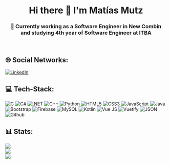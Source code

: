 <h1 align="center">Hi there 👋 I'm Matías Mutz</h1>
<h3 align="center">💫 Currently working as a Software Engineer in New Combin and studying 4th year of Software Engineer at ITBA</h3><br>

## 🌐 Social Networks:

[![LinkedIn](https://img.shields.io/badge/LinkedIn-%230077B5.svg?logo=linkedin&logoColor=white)](linkedin.com/in/matias-mutz/)

## 💻 Tech-Stack:

![C](https://img.shields.io/badge/c-%2300599C.svg?style=flat&logo=c&logoColor=white)
![C#](https://img.shields.io/badge/C%23-239120?style=for-the-badg&style=flate&logo=c-sharp&logoColor=white)
![.NET](https://img.shields.io/badge/.NET-512BD4?style=for-the-badge&style=flate&logo=dotnet&logoColor=white)
![C++](https://img.shields.io/badge/C%2B%2B-00599C?style=flat&logo=c%2B%2B&logoColor=white)
![Python](https://img.shields.io/badge/python-3670A0?style=flat&logo=python&logoColor=ffdd54)
![HTML5](https://img.shields.io/badge/html5-%23E34F26.svg?style=flat&logo=html5&logoColor=white)
![CSS3](https://img.shields.io/badge/css3-%231572B6.svg?style=flat&logo=css3&logoColor=white)
![JavaScript](https://img.shields.io/badge/javascript-%23323330.svg?style=flat&logo=javascript&logoColor=%23F7DF1E)
![Java](https://img.shields.io/badge/OpenJDK-ED8B00?style=flat&style=for-the-badge&logo=openjdk&logoColor=white)
![Bootstrap](https://img.shields.io/badge/bootstrap-%23563D7C.svg?style=flat&logo=bootstrap&logoColor=white)
![Firebase](https://img.shields.io/badge/firebase-%23039BE5.svg?style=flat&logo=firebase)
![MySQL](https://img.shields.io/badge/mysql-%2300f.svg?style=flat&logo=mysql&logoColor=white)
![Kotlin](https://img.shields.io/badge/Kotlin-0095D5?&style=flat&style=for-the-badge&logo=kotlin&logoColor=white)
![Vue JS](https://img.shields.io/badge/Vue%20js-35495E?style=flat&style=for-the-badge&logo=vuedotjs&logoColor=4FC08D)
![Vuetify](https://img.shields.io/badge/Vuetify-1867C0?style=flat&style=for-the-badge&logo=vuetify&logoColor=white)
![JSON](https://img.shields.io/badge/json-5E5C5C?style=flat&style=for-the-badge&logo=json&logoColor=white)
![Github](https://img.shields.io/badge/GitHub-100000?style=flat&style=for-the-badge&logo=github&logoColor=white)

## 📊 Stats:
![](https://github-readme-stats.vercel.app/api?username=MatiasMutz&theme=nord&hide_border=true&include_all_commits=false&count_private=false)<br/>
![](https://github-readme-streak-stats.herokuapp.com/?user=MatiasMutz&theme=nord&hide_border=true)<br/>
![](https://github-readme-stats.vercel.app/api/top-langs/?username=MatiasMutz&theme=nord&hide_border=true&include_all_commits=false&count_private=false&layout=compact)

